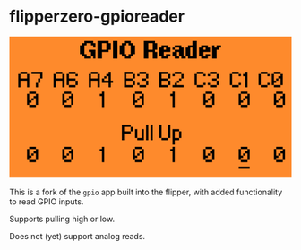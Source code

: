 # flipperzero-gpioreader

![image info](./gpioreader.png)

This is a fork of the `gpio` app built into the flipper, with added functionality to read GPIO inputs.

Supports pulling high or low.

Does not (yet) support analog reads.
